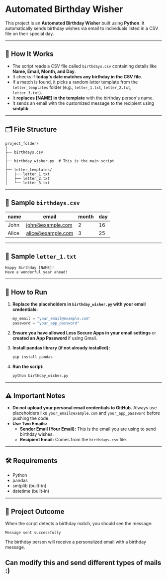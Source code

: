 # Automated Birthday Wisher

This project is an **Automated Birthday Wisher** built using **Python**. It automatically sends birthday wishes via email to individuals listed in a CSV file on their special day.

---

## 📜 How It Works

- The script reads a CSV file called `birthdays.csv` containing details like **Name, Email, Month, and Day**.
- It checks if **today's date matches any birthday in the CSV file**.
- If a match is found, it picks a random letter template from the `letter_templates` folder (e.g., `letter_1.txt`, `letter_2.txt`, `letter_3.txt`).
- It **replaces [NAME] in the template** with the birthday person's name.
- It sends an email with the customized message to the recipient using **smtplib**.

---

## 🗂️ File Structure

```
project_folder/
│
├── birthdays.csv
│
├── birthday_wisher.py  # This is the main script
│
├── letter_templates/
│   ├── letter_1.txt
│   ├── letter_2.txt
│   └── letter_3.txt
```

---

## 📝 Sample `birthdays.csv`

| name   | email             | month | day |
|--------|--------------------|-------|-----|
| John   | john@example.com   | 2     | 16  |
| Alice  | alice@example.com  | 3     | 25  |

---

## 📝 Sample `letter_1.txt`

```
Happy Birthday [NAME]!
Have a wonderful year ahead!
```

---

## 🚀 How to Run

1. **Replace the placeholders in `birthday_wisher.py` with your email credentials:**
   ```python
   my_email = "your_email@example.com"
   password = "your_app_password"
   ```

2. **Ensure you have allowed Less Secure Apps in your email settings** or **created an App Password** if using Gmail.

3. **Install pandas library (if not already installed):**
   ```bash
   pip install pandas
   ```

4. **Run the script:**
   ```bash
   python birthday_wisher.py
   ```

---

## ⚠️ Important Notes

- **Do not upload your personal email credentials to GitHub.** Always use placeholders like `your_email@example.com` and `your_app_password` before pushing the code.
- **Use Two Emails:**
  - **Sender Email (Your Email):** This is the email you are using to send birthday wishes.
  - **Recipient Email:** Comes from the `birthdays.csv` file.

---

## 🛠️ Requirements

- Python
- pandas
- smtplib (built-in)
- datetime (built-in)

---

## 🌟 Project Outcome

When the script detects a birthday match, you should see the message:
```
Message sent successfully
```
The birthday person will receive a personalized email with a birthday message.


## Can modify this and send different types of mails :)
